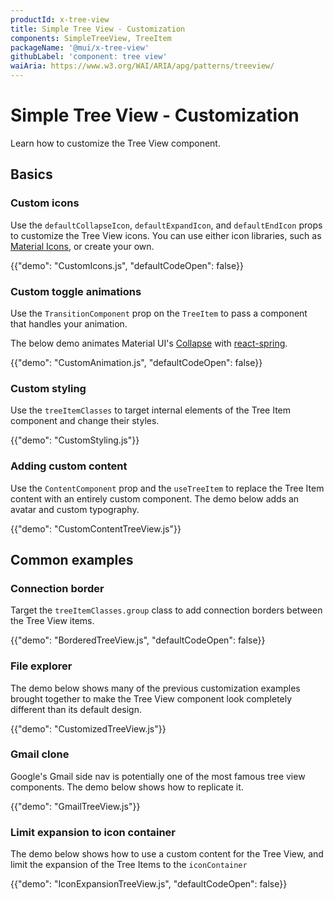 ```yaml
---
productId: x-tree-view
title: Simple Tree View - Customization
components: SimpleTreeView, TreeItem
packageName: '@mui/x-tree-view'
githubLabel: 'component: tree view'
waiAria: https://www.w3.org/WAI/ARIA/apg/patterns/treeview/
---
```


# Simple Tree View - Customization

<p class="description">Learn how to customize the Tree View component.</p>

## Basics

### Custom icons

Use the `defaultCollapseIcon`, `defaultExpandIcon`, and `defaultEndIcon` props to customize the Tree View icons.
You can use either icon libraries, such as [Material Icons](/material-ui/material-icons/), or create your own.

{{"demo": "CustomIcons.js", "defaultCodeOpen": false}}

### Custom toggle animations

Use the `TransitionComponent` prop on the `TreeItem` to pass a component that handles your animation.

The below demo animates Material UI's [Collapse](/material-ui/transitions/#collapse) with [react-spring](https://www.react-spring.dev/).

{{"demo": "CustomAnimation.js", "defaultCodeOpen": false}}

### Custom styling

Use the `treeItemClasses` to target internal elements of the Tree Item component and change their styles.

{{"demo": "CustomStyling.js"}}

### Adding custom content

Use the `ContentComponent` prop and the `useTreeItem` to replace the Tree Item content with an entirely custom component.
The demo below adds an avatar and custom typography.

{{"demo": "CustomContentTreeView.js"}}

## Common examples

### Connection border

Target the `treeItemClasses.group` class to add connection borders between the Tree View items.

{{"demo": "BorderedTreeView.js", "defaultCodeOpen": false}}

### File explorer

The demo below shows many of the previous customization examples brought together to make the Tree View component look completely different than its default design.

{{"demo": "CustomizedTreeView.js"}}

### Gmail clone

Google's Gmail side nav is potentially one of the most famous tree view components.
The demo below shows how to replicate it.

{{"demo": "GmailTreeView.js"}}

### Limit expansion to icon container

The demo below shows how to use a custom content for the Tree View, and limit the expansion of the Tree Items to the `iconContainer`

{{"demo": "IconExpansionTreeView.js", "defaultCodeOpen": false}}
